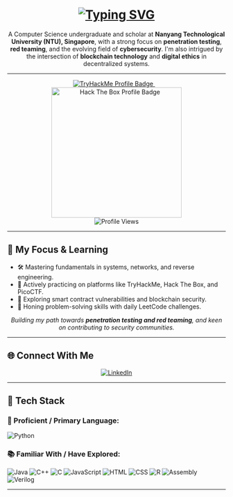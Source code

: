 <h1 align="center">
  <a href="https://git.io/typing-svg" target="_blank">
    <img src="https://readme-typing-svg.herokuapp.com?font=Fira+Code&weight=700&size=30&duration=1350&pause=750&color=F7F7F7&cursorColor=FF0000&center=true&vCenter=true&width=500&lines=Hi+%F0%9F%91%8B+I'm+Julian;An+Aspiring+Red+Teamer" alt="Typing SVG" />
  </a>
</h1>

<p align="center">
  A Computer Science undergraduate and scholar at <strong>Nanyang Technological University (NTU), Singapore</strong>, with a strong focus on <strong>penetration testing</strong>, <strong>red teaming</strong>, and the evolving field of <strong>cybersecurity</strong>. I'm also intrigued by the intersection of <strong>blockchain technology</strong> and <strong>digital ethics</strong> in decentralized systems.
</p>

---

<div align="center">
  <a href="https://tryhackme.com/p/xlamwis" target="_blank"> 
    <img src="https://tryhackme-badges.s3.amazonaws.com/xlamwis.png" alt="TryHackMe Profile Badge"/>
  </a>
  &nbsp;&nbsp;&nbsp; 
  <a href="https://app.hackthebox.com/profile/2393477" target="_blank"> 
    <img src="https://www.hackthebox.eu/badge/image/2393477" alt="Hack The Box Profile Badge" width="300"/>
  </a>
  <br/> 
  <img src="https://komarev.com/ghpvc/?username=c240030&color=blue" alt="Profile Views"/>
</div>

---

## 🚀 My Focus & Learning

- 🛠️ Mastering fundamentals in systems, networks, and reverse engineering.
- 🧪 Actively practicing on platforms like TryHackMe, Hack The Box, and PicoCTF.
- 🧬 Exploring smart contract vulnerabilities and blockchain security.
- 🧠 Honing problem-solving skills with daily LeetCode challenges.
<p align="center">
  <i>Building my path towards <b>penetration testing and red teaming</b>, and keen on contributing to security communities.</i>
</p>

---

## 🌐 Connect With Me

<div align="center">
  <a href="https://www.linkedin.com/in/nguyen-tran-thanh-lam/" target="_blank">
    <img src="https://img.shields.io/badge/LinkedIn-0077B5?style=for-the-badge&logo=linkedin&logoColor=white" alt="LinkedIn"/>
  </a>
  </div>

---

## 🧰 Tech Stack

### 🌟 Proficient / Primary Language:
![Python](https://img.shields.io/badge/-Python-3776AB?logo=python&logoColor=white&style=for-the-badge)

### 📚 Familiar With / Have Explored:
![Java](https://img.shields.io/badge/-Java-007396?logo=java&logoColor=white&style=for-the-badge)
![C++](https://img.shields.io/badge/-C++-00599C?logo=c%2B%2B&logoColor=white&style=for-the-badge)
![C](https://img.shields.io/badge/-C-00599C?logo=c&logoColor=white&style=for-the-badge)
![JavaScript](https://img.shields.io/badge/-JavaScript-F7DF1E?logo=javascript&logoColor=black&style=for-the-badge)
![HTML](https://img.shields.io/badge/-HTML5-E34F26?logo=html5&logoColor=white&style=for-the-badge)
![CSS](https://img.shields.io/badge/-CSS3-1572B6?logo=css3&logoColor=white&style=for-the-badge)
![R](https://img.shields.io/badge/-R-276DC3?logo=r&logoColor=white&style=for-the-badge)
![Assembly](https://img.shields.io/badge/-Assembly-6E4C13?style=for-the-badge)
![Verilog](https://img.shields.io/badge/-Verilog-FF6600?style=for-the-badge)

---